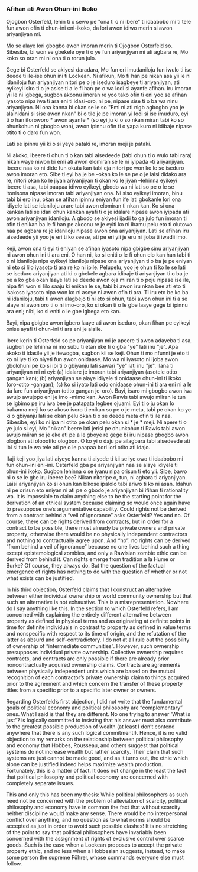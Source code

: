 ### Afihan ati Awon Ohun-ini Ikoko

[^ 0]: Idahun si David Osterfeld, "Oroiwoye lori Hoppe", * Oro-iwe-owo Austrian Economics * (Orisun / Ooru, 1988).

Ojogbon Osterfeld, lehin ti o sewo pe "ona ti o ni ibere" ti idaabobo mi ti tele fun awon ofin ti ohun-ini eni-ikoko, da lori awon idiwo merin si awon ariyanjiyan mi.

Mo se alaye lori gbogbo awon imoran merin ti Ojogbon Osterfeld so. Sibesibe, bi won se gbekele oye ti o ye fun ariyanjiyan mi ati agbara re, Mo koko so oran mi ni ona ti o rorun julo.

Gege bi Osterfeld se akiyesi daradara, Mo fun eri imudaniloju fun iwulo ti ise deede ti ile-ise ohun ini ti Lockean. Ni afikun, Mo fi han pe nikan asa yii le ni idaniloju fun ariyanjiyan nitori pe o je iseduro isagbeye ti ariyanjiyan, ati eyikeyi isiro ti o je asise ti a le fi han pe o wa lodi si ayanfe afihan. Iru imoran yii le ni igbega, sugbon akoonu imoran re yoo tako ofin ti eni yoo se afihan iyasoto nipa iwa ti ara eni ti idasi-oro, ni pe, nipase sise ti o ba wa ninu ariyanjiyan. Ni ona kanna bi okan se le so "Emi ni ati nigb agbogbo yoo je alainidani si sise awon nkan" bi o tile je pe imoran yi lodi si ise imuduro, eyi ti o han iforoworo * awon ayanfe * (so eyi ju ki o so nkan miran tabi ko so ohunkohun ni gbogbo won), awon ipinnu ofin ti o yapa kuro ni idibaje nipase otito ti o daro fun won.

Lati se ipinnu yii ki o si yeye pataki re, imoran meji je pataki.

Ni akoko, ibeere ti ohun ti o kan tabi aisedeede (tabi ohun ti o wulo tabi rara) nikan waye niwon bi emi ati awon elomiran se le ni iyipada –ti ariyanjiyan. Ibeere naa ko ni dide fun okuta kan tabi eja nitori pe won ko le se iseduro awon imoran eto. Sibe ti eyi ba je be –okan ko le se pe o je laisi didako ara re, nitori okan ko le jiyan ariyanjiyan ti okan ko le jiyan –Iehinna eyikeyi ibeere ti asa, tabi paapaa idiwo eyikeyi, gbodo wa ni lati so pe o le se itonisona nipase imoran tabi ariyanjiyan ona. Ni siso eyikeyi imoran, binu tabi bi ero inu, okan se afihan ipinnu eniyan fun ife lati gbokanle lori ona idiyele lati se idaniloju arare tabi awon elomiran ti nkan kan. Ko si ona kankan lati se idari ohun kankan ayafi ti o je idalare nipase awon iyipada ati awon ariyanjiyan idaniloju. A gbodo se akiyesi ijadii to ga julo fun imoran ti ofin ti enikan ba le fi han pe akoonu re je eyiti ko ni ibamu pelu eto ti olutowo naa pe agbara re je idaniloju nipase awon ona ariyanjiyan. Lati se afihan iru aisedeede yii yoo je eri ti ko seese, ati pe eri yii je eru ni ijoba ti iwadii imo.

Keji, awon ona ti eyi ti eniyan se afihan iyasoto nipa gbigbe sinu ariyanjiyan ni awon ohun ini ti ara eni. O han ni, ko si eniti o le fi ohun elo kan han tabi ti o ni idaniloju nipa eyikeyi idaniloju nipase ona ariyanjiyan ti o ba je pe eniyan ni eto si lilo iyasoto ti ara re ko ni ipile. Pelupelu, yoo je ohun ti ko le se lati se iseduro ariyanjiyan ati ki o gbekele agbara idibaje ti ariyanjiyan ti o ba je pe a ko gba okan laaye lati se deede awon oja miiran ti o poju nipase ise ile, nipa fifi won si lilo saaju ki enikan le se, tabi bi awon iru nkan bee ati eto ti isakoso iyasoto nipa won ko ni asoye ni awon ofin ti ara. Ti iru eto be ko ba ni idaniloju, tabi ti awon alagbejo ti ni eto si ohun, tabi awon ohun ini ti a se alaye ni awon oro ti o ni imo-oro, ko si okan ti o le gbe laaye gege bi ipinnu ara eni; nibi, ko si eniti o le gbe igbega eto kan.

Bayi, nipa gbigbe awon igbero laaye ati awon iseduro, okan fihan pe eyikeyi onise ayafi ti ohun-ini ti ara eni je alaile.

Ibere kerin ti Osterfeld so pe ariyanjiyan mi je apeere ti awon adayeba ti asa, sugbon pe lehinna ni mo subu ti etan eke ti o gba "ye" lati inu "je". Apa akoko ti idasile yii je itewogba, sugbon kii se keji. Ohun ti mo nfunni je eto ti ko ni iye ti ko niyeti fun awon onidaase. Mo wa ni iyasoto ni ijoba awon gbolohuni pe ko si ibi ti o gbiyanju lati sawari "ye" lati inu "je". Ilana ti ariyanjiyan mi ni eyi: (a) idalare je imoran tabi ariyanjiyan (asotele otito gangan kan); (b) ariyanjiyan se alaye idiyele ti onidaase ohun-ini ti ikoko (oro-otito -gangan); (c) ko si iyato lati odo onidaase ohun-ini ti ara eni ni a le da lare fun ariyanjiyan (otito gangan je-oro). Bayi, isaro mi gbogbo awon iwa awujo awujopo eni je imo -mimo kan. Awon Rawls tabi awujo miiran le tun se igbimo pe iru iwa bee je patapata legbee ojuami. Eyi ti o ju okan lo bakanna meji ko se akoso isoro ti enikan so pe o je meta, tabi pe okan ko ye ki o gbiyanju lati se okan pelu okan ti o se deede meta ofin ti ile naa. Sibesibe, eyi ko ni ipa ni otito pe okan pelu okan si * je * meji. Ni apere ti o ye julo si eyi, Mo "nikan" beere lati jerisi pe ohunkohun ti Rawls tabi awon  awujo miiran so je eke ati pe a le gboye re gege bi iru nipase gbogbo awon ologbon ati oloootito ologbon. O ko yi o daju pe ailagbara tabi aisedeede ati ibi si tun le wa tele ati pe o le paapaa bori lori otito ati idajo.

Ifaji keji yoo jiya lati aiyeye kanna ti aiyede ti kii se iye owo ti idaabobo mi fun ohun-ini eni-ini. Osterfeld gba pe ariyanjiyan naa se alaye idiyele ti ohun-ini ikoko. Sugbon lehinna o se iyanu nipa orisun ti eto yii. Sibe, bawo ni o se le gbe iru ibeere bee? Nikan nitoripe o, tun, ni agbara ti ariyanjiyan. Laisi ariyanjiyan ko si ohun kan bikose ipalolo tabi ariwo ti ko ni asan. Idahun ni pe orisun eto eniyan ni ati pe o gbodo je ariyanjiyan bi ifihan ti rationality wa. It is impossible to claim anything else to be the starting point for the derivation of an ethical system because claiming so would once again have to presuppose one’s argumentative capability. Could rights not be derived from a contract behind a “veil of ignorance” asks Osterfeld? Yes and no. Of course, there can be rights derived from contracts, but in order for a contract to be possible, there must already be private owners and private property; otherwise there would be no physically independent contractors and nothing to contractually agree upon. And “no”: no rights can be derived “from behind a veil of ignorance” because no one lives behind such a thing except epistemological zombies, and only a Rawlsian zombie ethic can be derived from behind it. Can rights emerge from tradition a la Hume or Burke? Of course, they always do. But the question of the factual emergence of rights has nothing to do with the question of whether or not what exists can be justified.

In his third objection, Osterfeld claims that I construct an alternative between either individual ownership or world community ownership but that such an alternative is not exhaustive. This is a misrepresentation. Nowhere do I say anything like this. In the section to which Osterfeld refers, I am concerned with explaining the entirely different alternative between property as defined in physical terms and as originating at definite points in time for definite individuals in contrast to property as defined in value terms and nonspecific with respect to its time of origin, and the refutation of the latter as absurd and self-contradictory. I do not at all rule out the possibility of ownership of “intermediate communities”. However, such ownership presupposes individual private ownership. Collective ownership requires contracts, and contracts are only possible if there are already prior noncontractually acquired ownership claims. Contracts are agreements between physically independent units which are based on the mutual recognition of each contractor’s private ownership claim to things acquired prior to the agreement and which concern the transfer of these property titles from a specific prior to a specific later owner or owners.

Regarding Osterfeld’s first objection, I did not write that the fundamental goals of political economy and political philosophy are “complementary” ones. What I said is that they are different. No one trying to answer ‘What is just”? is logically committed to insisting that his answer must also contribute to the greatest possible production of wealth (at least I don’t contend anywhere that there is any such logical commitment!). Hence, it is no valid objection to my remarks on the relationship between political philosophy and economy that Hobbes, Rousseau, and others suggest that political systems do not increase wealth but rather scarcity. Their claim that such systems are just cannot be made good, and as it turns out, the ethic which alone can be justified indeed helps maximize wealth production. Fortunately, this is a matter of fact. It does not change in the least the fact that political philosophy and political economy are concerned with completely separate issues.

This and only this has been my thesis: While political philosophers as such need not be concerned with the problem of alleviation of scarcity, political philosophy and economy have in common the fact that without scarcity neither discipline would make any sense. There would be no interpersonal conflict over anything, and no question as to what norms should be accepted as just in order to avoid such possible clashes! It is no stretching of the point to say that political philosophers have invariably been concerned with the assignment of rights of exclusive control over scarce goods. Such is the case when a Lockean proposes to accept the private property ethic, and no less when a Hobbesian suggests, instead, to make some person the supreme Führer, whose commands everyone else must follow.
